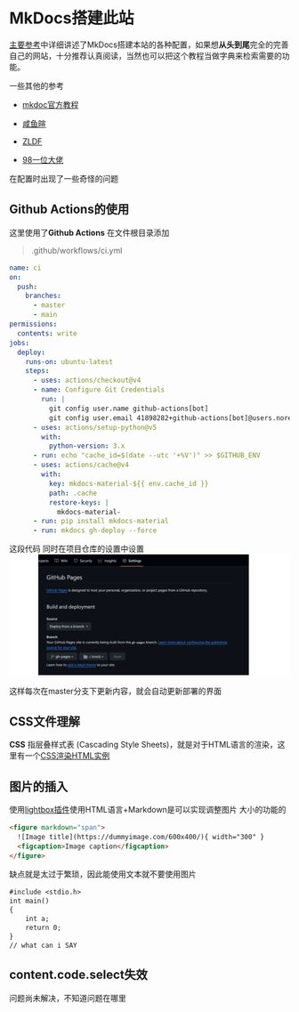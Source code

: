 # MkDocs搭建此站 
[主要参考](https://squidfunk.github.io/mkdocs-material/creating-your-site/)中详细讲述了MkDocs搭建本站的各种配置，如果想**从头到尾**完全的完善自己的网站，十分推荐认真阅读，当然也可以把这个教程当做字典来检索需要的功能。

一些其他的参考

- [mkdoc官方教程](https://www.mkdocs.org/user-guide/) 

- [咸鱼暄](https://xuan-insr.github.io/%E6%9D%82%E9%A1%B9/%E5%8D%9A%E5%AE%A2%E6%90%AD%E5%BB%BA%E8%AE%B0%E5%BD%95/#%E5%85%A5%E9%97%A8%E6%95%99%E7%A8%8B)

- [ZLDF](https://zhengliangduanfang.github.io/hmpg_mkdocs/%E6%9D%82%E9%A1%B9/building/)

- [98一位大佬](https://7kevin24.github.io/Tech-guide/Mkdocs%20and%20Material%20theme/)

在配置时出现了一些奇怪的问题

## Github Actions的使用
这里使用了**Github Actions**  在文件根目录添加
> .github/workflows/ci.yml

```yaml title="the content of ci.yml" linenums="1"
name: ci 
on:
  push:
    branches:
      - master 
      - main
permissions:
  contents: write
jobs:
  deploy:
    runs-on: ubuntu-latest
    steps:
      - uses: actions/checkout@v4
      - name: Configure Git Credentials
        run: |
          git config user.name github-actions[bot]
          git config user.email 41898282+github-actions[bot]@users.noreply.github.com
      - uses: actions/setup-python@v5
        with:
          python-version: 3.x
      - run: echo "cache_id=$(date --utc '+%V')" >> $GITHUB_ENV 
      - uses: actions/cache@v4
        with:
          key: mkdocs-material-${{ env.cache_id }}
          path: .cache
          restore-keys: |
            mkdocs-material-
      - run: pip install mkdocs-material 
      - run: mkdocs gh-deploy --force
```

这段代码 同时在项目仓库的设置中设置
![](images/2024-04-04-14-40-23.png)


这样每次在master分支下更新内容，就会自动更新部署的界面

## CSS文件理解
**CSS** 指层叠样式表 (Cascading Style Sheets)，就是对于HTML语言的渲染，这里有一个[CSS渲染HTML实例](https://www.runoob.com/try/demo_source/demo_default.htm)

## 图片的插入
使用[lightbox插件](https://squidfunk.github.io/mkdocs-material/reference/images/#lightbox)使用HTML语言+Markdown是可以实现调整图片
大小的功能的
```html
<figure markdown="span">
  ![Image title](https://dummyimage.com/600x400/){ width="300" }
  <figcaption>Image caption</figcaption>
</figure>
```
缺点就是太过于繁琐，因此能使用文本就不要使用图片

```
#include <stdio.h>
int main()
{
    int a;
    return 0;
}
// what can i SAY

```
## content.code.select失效
问题尚未解决，不知道问题在哪里

